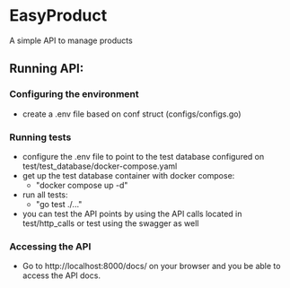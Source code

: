 # EasyProduct
A simple API to manage products

## Running API:
### Configuring the environment
- create a .env file based on conf struct (configs/configs.go)

### Running tests
- configure the .env file to point to the test database configured on  test/test_database/docker-compose.yaml
- get up the test database container with docker compose:
  - "docker compose up -d"
- run all tests:
  - "go test ./..."
- you can test the API points by using the API calls located in test/http_calls or test using the swagger as well

### Accessing the API
- Go to http://localhost:8000/docs/ on your browser and you be able to access the API docs.
